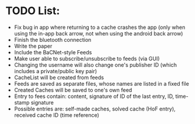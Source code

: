 # TODO List:

* Fix bug in app where returning to a cache crashes the app (only when using the in-app back arrow, not when using the android back arrow)
* Finish the bluetooth connection
* Write the paper
* Include the BaCNet-style Feeds
* Make user able to subscribe/unsubscribe to feeds (via GUI)
* Changing the username will also change one's publisher ID (which includes a private/public key pair)
* CacheList will be created from feeds
* Feeds are saved as separate files, whose names are listed in a fixed file
* Created Caches will be saved to one's own feed
* Entry to fees contain: content, signature of ID of the last entry, ID, time-stamp signature
* Possible entries are: self-made caches, solved cache (HoF entry), received cache ID (time reference)
